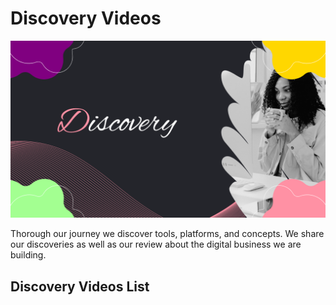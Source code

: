 # Discovery Videos

![](../../images/disc.png?raw=true)

Thorough our journey we discover tools, platforms, and concepts. We share our discoveries as well as our review about the digital business we are building.

## Discovery Videos List


